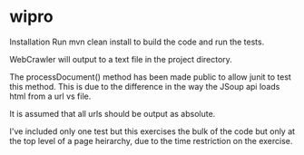 # wipro

Installation
Run mvn clean install to build the code and run the tests.

WebCrawler will output to a text file in the project directory.

The processDocument() method has been made public to allow junit to test this method. 
This is due to the difference in the way the JSoup api loads html from a url vs file. 

It is assumed that all urls should be output as absolute.

I've included only one test but this exercises the bulk of the code but only at the top level of a page heirarchy, due to the time
restriction on the exercise.


